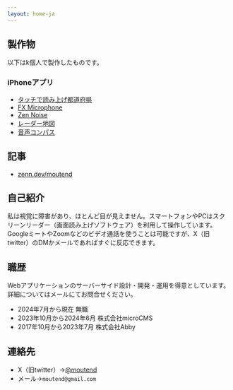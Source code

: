 ```yaml
---
layout: home-ja
---
```

## 製作物

以下はk個人で製作したものです。

### iPhoneアプリ

- [タッチで読み上げ都道府県](https://moutend.github.io/products/TouchSpeechPrefecture/ja/)
- [FX Microphone](https://moutend.github.io/products/FXMicrophone/ja/)
- [Zen Noise](https://moutend.github.io/products/ZenNoise/ja/)
- [レーダー地図](https://moutend.github.io/products/RadarMap/ja/)
- [音声コンパス](https://moutend.github.io/products/TalkCompass/ja/)

## 記事

- [zenn.dev/moutend](https://zenn.dev/moutend)

## 自己紹介

私は視覚に障害があり、ほとんど目が見えません。スマートフォンやPCはスクリーンリーダー（画面読み上げソフトウェア）を利用して操作しています。GoogleミートやZoomなどのビデオ通話を使うことは可能ですが、X（旧twitter）のDMかメールであればすぐに反応できます。

## 職歴

Webアプリケーションのサーバーサイド設計・開発・運用を得意としています。詳細についてはメールにてお問合せください。

- 2024年7月から現在 無職
- 2023年10月から2024年6月 株式会社microCMS
- 2017年10月から2023年7月 株式会社Abby

## 連絡先

- X（旧twitter）→[@moutend](https://twitter.com/moutend)
- メール→`moutend@gmail.com`
